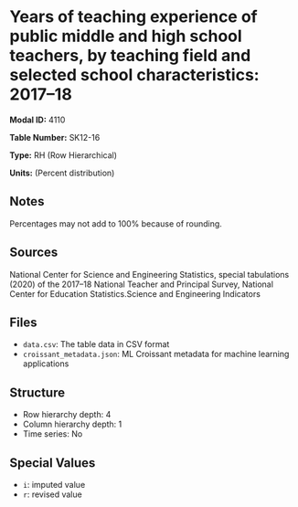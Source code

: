 # Years of teaching experience of public middle and high school teachers, by teaching field and selected school characteristics: 2017–18

**Modal ID:** 4110

**Table Number:** SK12-16

**Type:** RH (Row Hierarchical)

**Units:** (Percent distribution)

## Notes

Percentages may not add to 100% because of rounding.

## Sources

National Center for Science and Engineering Statistics, special tabulations (2020) of the 2017–18 National Teacher and Principal Survey, National Center for Education Statistics.Science and Engineering Indicators

## Files

- `data.csv`: The table data in CSV format
- `croissant_metadata.json`: ML Croissant metadata for machine learning applications

## Structure

- Row hierarchy depth: 4
- Column hierarchy depth: 1
- Time series: No

## Special Values

- `i`: imputed value
- `r`: revised value
